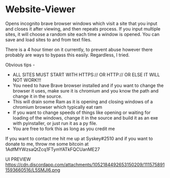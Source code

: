 # Website-Viewer
Opens incognito brave browser windows which visit a site that you input and closes it after viewing, and then repeats process. If you input multiple sites, it will choose a random site each time a window is opened. You can save and load sites to and from text files.

There is a 4 hour timer on it currently, to prevent abuse however there probably are ways to bypass this easily. Regardless, I tried. 

Obvious tips - 
- ALL SITES MUST START WITH HTTPS:// OR HTTP:// OR ELSE IT WILL NOT WORK!!!
- You need to have Brave browser installed and if you want to change the browser it uses, make sure it is chromium and you know the path and change it in the source.
- This will drain some Ram as it is opening and closing windows of a chromium browser which typically eat ram
- If you want to change speeds of things like opening or waiting for loading of the windows, change it in the source and build it as an exe with pyinstaller, or just run it as a py file.
- You are free to fork this as long as you credit me

If you want to contact me hit me up at Syskey#2510 and if you want to donate to me, throw me some bitcoin at 1AdfMYWzsaQtZcq1FTymYATkFQCUanME27

UI PREVIEW
https://cdn.discordapp.com/attachments/1052184492653150209/1115758911593660516/L5SMJl6.png
